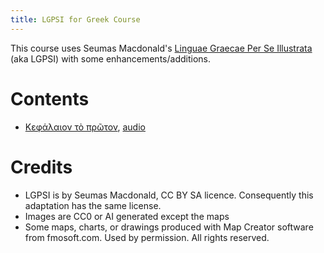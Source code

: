 ```yaml
---
title: LGPSI for Greek Course
---
```


This course uses Seumas Macdonald's [Linguae Graecae Per Se Illustrata](https://github.com/seumasjeltzz/LinguaeGraecaePerSeIllustrata) (aka LGPSI) with some enhancements/additions. 

# Contents

- [Κεφάλαιον τὸ πρῶτον](chapter_01.html), [audio](https://youtu.be/CH2t4L-dCWk?si=h7__RP-HEEXJ8HMT)


# Credits


- LGPSI is by Seumas Macdonald, CC BY SA licence. Consequently this adaptation has the same license.
- Images are CC0 or AI generated except the maps
- Some maps, charts, or drawings produced with Map Creator software from fmosoft.com. Used by permission. All rights reserved.
